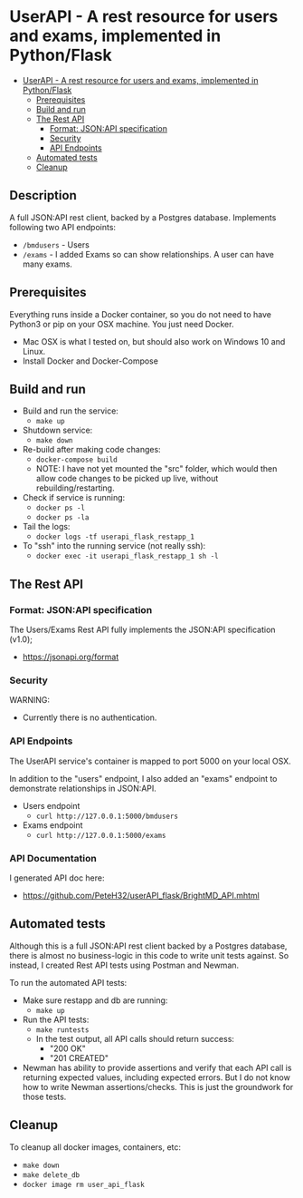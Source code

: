 # UserAPI - A rest resource for users and exams, implemented in Python/Flask

- [UserAPI - A rest resource for users and exams, implemented in Python/Flask](#userapi---a-rest-resource-for-users-and-exams--implemented-in-python-flask)
  * [Prerequisites](#prerequisites)
  * [Build and run](#build-and-run)
  * [The Rest API](#the-rest-api)
    + [Format: JSON:API specification](#format--json-api-specification)
    + [Security](#security)
    + [API Endpoints](#api-endpoints)
  * [Automated tests](#automated-tests)
  * [Cleanup](#cleanup)

## Description

A full JSON:API rest client, backed by a Postgres database. Implements following two API endpoints:

- `/bmdusers` - Users
- `/exams` - I added Exams so can show relationships. A user can have many exams.

## Prerequisites

Everything runs inside a Docker container, so you do not need to have Python3 
or pip on your OSX machine. You just need Docker.

- Mac OSX is what I tested on, but should also work on Windows 10 and Linux.
- Install Docker and Docker-Compose

## Build and run

- Build and run the service:
  - `make up`
- Shutdown service:
  - `make down`
- Re-build after making code changes:
  - `docker-compose build`
  - NOTE: I have not yet mounted the "src" folder, which would then allow code changes to be picked up live, without rebuilding/restarting.
- Check if service is running:
  - `docker ps -l`
  - `docker ps -la`
- Tail the logs:
  - `docker logs -tf userapi_flask_restapp_1`
- To "ssh" into the running service (not really ssh):
  - `docker exec -it userapi_flask_restapp_1 sh -l`

## The Rest API

### Format: JSON:API specification

The Users/Exams Rest API fully implements the JSON:API specification (v1.0);

- https://jsonapi.org/format

### Security

WARNING:

- Currently there is no authentication.

### API Endpoints

The UserAPI service's container is mapped to port 5000 on your local OSX.

In addition to the "users" endpoint, I also added an "exams" endpoint to demonstrate relationships in JSON:API.

- Users endpoint
  - `curl http://127.0.0.1:5000/bmdusers`
- Exams endpoint
  - `curl http://127.0.0.1:5000/exams`

### API Documentation

I generated API doc here:

- https://github.com/PeteH32/userAPI_flask/BrightMD_API.mhtml

## Automated tests

Although this is a full JSON:API rest client backed by a Postgres database, there is almost no business-logic in this 
code to write unit tests against. So instead, I created Rest API tests using Postman and Newman.

To run the automated API tests:

- Make sure restapp and db are running:
  - `make up`
- Run the API tests:
  - `make runtests`
  - In the test output, all API calls should return success:
    - "200 OK"
    - "201 CREATED"
- Newman has ability to provide assertions and verify that each API call is returning expected values, including 
expected errors. But I do not know how to write Newman assertions/checks. This is just the groundwork for those tests.

## Cleanup

To cleanup all docker images, containers, etc:

- `make down`
- `make delete_db`
- `docker image rm user_api_flask`
